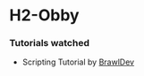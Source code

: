 # H2-Obby

### Tutorials watched
- Scripting Tutorial by <a href="https://www.youtube.com/@BrawlDevRBLX" target="_blank">BrawlDev</a> 
